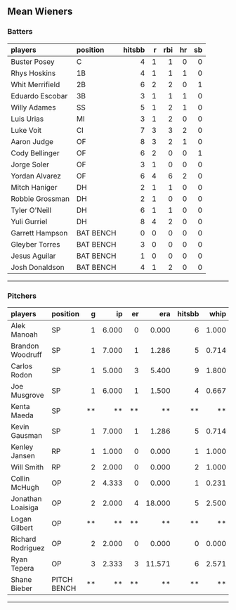 ## Mean Wieners

### Batters

 
|players         |position  | hitsbb|  r| rbi| hr| sb| 
|:---------------|:---------|------:|--:|---:|--:|--:| 
|Buster Posey    |C         |      4|  1|   1|  0|  0| 
|Rhys Hoskins    |1B        |      4|  1|   1|  1|  0| 
|Whit Merrifield |2B        |      6|  2|   2|  0|  1| 
|Eduardo Escobar |3B        |      3|  1|   1|  1|  0| 
|Willy Adames    |SS        |      5|  1|   2|  1|  0| 
|Luis Urias      |MI        |      3|  1|   2|  0|  0| 
|Luke Voit       |CI        |      7|  3|   3|  2|  0| 
|Aaron Judge     |OF        |      8|  3|   2|  1|  0| 
|Cody Bellinger  |OF        |      6|  2|   0|  0|  1| 
|Jorge Soler     |OF        |      3|  1|   0|  0|  0| 
|Yordan Alvarez  |OF        |      6|  4|   6|  2|  0| 
|Mitch Haniger   |DH        |      2|  1|   1|  0|  0| 
|Robbie Grossman |DH        |      2|  1|   0|  0|  0| 
|Tyler O'Neill   |DH        |      6|  1|   1|  0|  0| 
|Yuli Gurriel    |DH        |      8|  4|   2|  0|  0| 
|Garrett Hampson |BAT BENCH |      0|  0|   0|  0|  0| 
|Gleyber Torres  |BAT BENCH |      3|  0|   0|  0|  0| 
|Jesus Aguilar   |BAT BENCH |      1|  0|   0|  0|  0| 
|Josh Donaldson  |BAT BENCH |      4|  1|   2|  0|  0| 

* * *

### Pitchers

 
|players           |position    |  g|    ip| er|    era| hitsbb|  whip| so|  w| sv| 
|:-----------------|:-----------|--:|-----:|--:|------:|------:|-----:|--:|--:|--:| 
|Alek Manoah       |SP          |  1| 6.000|  0|  0.000|      6| 1.000|  6|  0|  0| 
|Brandon Woodruff  |SP          |  1| 7.000|  1|  1.286|      5| 0.714|  9|  1|  0| 
|Carlos Rodon      |SP          |  1| 5.000|  3|  5.400|      9| 1.800|  8|  0|  0| 
|Joe Musgrove      |SP          |  1| 6.000|  1|  1.500|      4| 0.667|  5|  0|  0| 
|Kenta Maeda       |SP          | **|    **| **|     **|     **|    **| **| **| **| 
|Kevin Gausman     |SP          |  1| 7.000|  1|  1.286|      5| 0.714|  9|  0|  0| 
|Kenley Jansen     |RP          |  1| 1.000|  0|  0.000|      1| 1.000|  2|  0|  0| 
|Will Smith        |RP          |  2| 2.000|  0|  0.000|      2| 1.000|  2|  0|  2| 
|Collin McHugh     |OP          |  2| 4.333|  0|  0.000|      1| 0.231|  5|  1|  0| 
|Jonathan Loaisiga |OP          |  2| 2.000|  4| 18.000|      5| 2.500|  6|  0|  0| 
|Logan Gilbert     |OP          | **|    **| **|     **|     **|    **| **| **| **| 
|Richard Rodriguez |OP          |  2| 2.000|  0|  0.000|      0| 0.000|  3|  0|  2| 
|Ryan Tepera       |OP          |  3| 2.333|  3| 11.571|      6| 2.571|  1|  0|  0| 
|Shane Bieber      |PITCH BENCH | **|    **| **|     **|     **|    **| **| **| **| 


* * *


